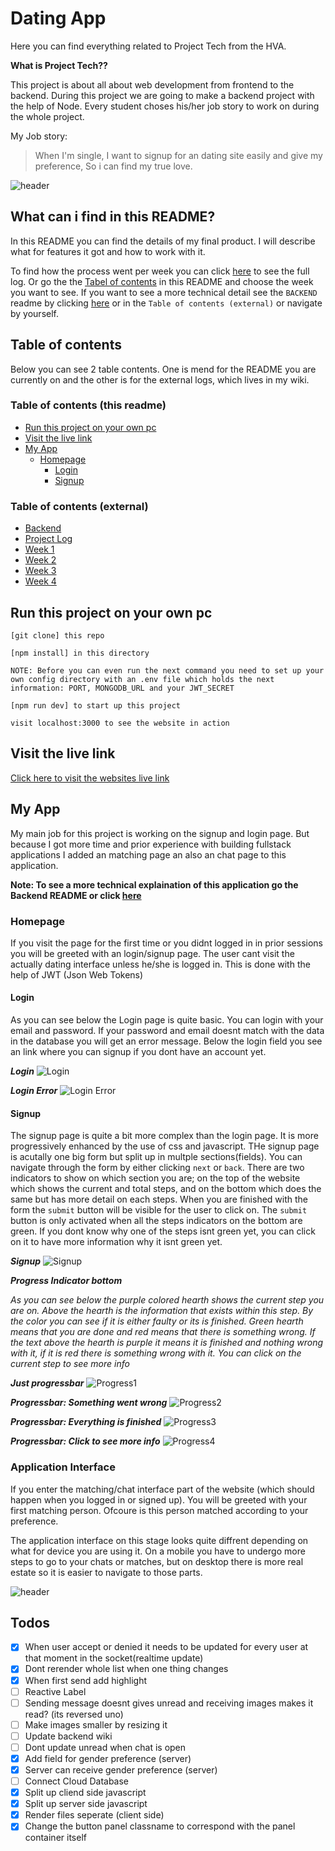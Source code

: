 # Dating App
Here you can find everything related to Project Tech from the HVA. 

**What is Project Tech??**

This project is about all about  web development from frontend to the backend. During this project we are going to make a backend project with the help of Node. Every student choses his/her job story to work on during the whole project.

My Job story:
> When I'm single, I want to signup for an dating site easily and give my preference, So i can find my true love.

![header](https://github.com/LaupWing/Project-Tech/blob/master/READMEImages/header.png?raw=true)

## What can i find in this README?
In this README you can find the details of my final product. I will describe what for features it got and how to work with it. 

To find how the process went per week you can click [here](http://google.com) to see the full log. Or go the the [Tabel of contents](http://google.com) in this README and choose the week you want to see. If  you want to see a more technical detail see the `BACKEND` readme by clicking [here]() or in the `Table of contents (external)` or navigate by yourself.

## Table of contents
Below you can see 2 table contents. One is mend for the README you are currently on and the other is for the external logs, which lives in my wiki.

### Table of contents (this readme)
* [Run this project on your own pc](#run-this-project-on-your-own-pc)
* [Visit the live link](#-visit-the-live-link)
* [My App](#my-app)
    * [Homepage](#homepage)
        * [Login](#login)
        * [Signup](#signup)

### Table of contents (external)
* [Backend](https://github.com/LaupWing/Project-Tech/wiki/Backend)
* [Project Log](https://github.com/LaupWing/Project-Tech/wiki)
* [Week 1](https://github.com/LaupWing/Project-Tech/wiki/Week-1)
* [Week 2](https://github.com/LaupWing/Project-Tech/wiki/Week-2)
* [Week 3](https://github.com/LaupWing/Project-Tech/wiki/Week-3)
* [Week 4](https://github.com/LaupWing/Project-Tech/wiki/Week-4)

## Run this project on your own pc
```pc
[git clone] this repo

[npm install] in this directory

NOTE: Before you can even run the next command you need to set up your own config directory with an .env file which holds the next information: PORT, MONGODB_URL and your JWT_SECRET

[npm run dev] to start up this project

visit localhost:3000 to see the website in action
```

## Visit the live link
[Click here to visit the websites live link]()

## My App
My main job for this project is working on the signup and login page. But because I got more time and prior experience with building fullstack applications I added an matching page an also an chat page to this application.

__**Note:** To see a more technical explaination of this application go the Backend README or click [here]()__

### Homepage
If you visit the page for the first time or you didnt logged in in prior sessions you will be greeted with an login/signup page. The user cant visit the actually dating interface unless he/she is logged in. This is done with the help of JWT (Json Web Tokens)

#### Login
As you can see below the Login page is quite basic. You can login with your email and password. If your password and email doesnt match with the data in the database you will get an error message.
Below the login field you see an link where you can signup if you dont have an account yet.

**_Login_**
![Login](https://github.com/LaupWing/Project-Tech/blob/master/READMEImages/login.png?raw=true)

**_Login Error_**
![Login Error](https://github.com/LaupWing/Project-Tech/blob/master/READMEImages/login.png?raw=true)

#### Signup
The signup page is quite a bit more complex than the login page. It is more progressively enhanced by the use of css and javascript. THe signup page is acutally one big form but split up in multple sections(fields). You can navigate through the form by either clicking `next` or `back`. There are two indicators to show on which section you are; on the top of the website which shows the current and total steps, and on the bottom which does the same but has more detail on each steps. When you are finished with the form the `submit` button will be visible for the user to click on. The `submit` button is only activated when all the steps indicators on the bottom are green. If you dont know why one of the steps isnt green yet, you can click on it to have more information why it isnt green yet.

**_Signup_**
![Signup](https://github.com/LaupWing/Project-Tech/blob/master/READMEImages/signup.png?raw=true)

**_Progress Indicator bottom_**

_As you can see below the purple colored hearth shows the current step you are on. Above the hearth is the information that exists within this step. By the color you can see if it is either faulty or its is finished. Green hearth means that you are done and red means that there is something wrong. If the text above the hearth is purple it means it is finished and nothing wrong with it, if it is red there is something wrong with it. You can click on the current step to see more info_

**_Just progressbar_**
![Progress1](https://github.com/LaupWing/Project-Tech/blob/master/READMEImages/signup_progress1.png?raw=true)

**_Progressbar: Something went wrong_**
![Progress2](https://github.com/LaupWing/Project-Tech/blob/master/READMEImages/signup_progress_faulty.png?raw=true)

**_Progressbar: Everything is finished_**
![Progress3](https://github.com/LaupWing/Project-Tech/blob/master/READMEImages/signup_progress_finish.png?raw=true)

**_Progressbar: Click to see more info_**
![Progress4](https://github.com/LaupWing/Project-Tech/blob/master/READMEImages/signup_more_info.gif?raw=true)

### Application Interface
If you enter the matching/chat interface part of the website (which should happen when you logged in or signed up). You will be greeted with your first matching person. Ofcoure is this person matched according to your preference.  

The application interface on this stage looks quite diffrent depending on what for device you are using it. On a mobile you have to undergo more steps to go to your chats or matches, but on desktop there is more real estate so it is easier to navigate to those parts.

![header](https://github.com/LaupWing/Project-Tech/blob/master/READMEImages/header.png?raw=true)

## Todos
- [x] When user accept or denied it needs to be updated for every user at that moment in the socket(realtime update)
- [x] Dont rerender whole list when one thing changes
- [x] When first send add highlight
- [ ] Reactive Label
- [ ] Sending message doesnt gives unread and receiving images makes it read? (its reversed uno)
- [ ] Make images smaller by resizing it
- [ ] Update backend wiki
- [ ] Dont update unread when chat is open
- [x] Add field for gender preference (server)
- [x] Server can receive gender preference (server)
- [ ] Connect Cloud Database
- [x] Split up cliend side javascript
- [x] Split up server side javascript
- [x] Render files seperate (client side)
- [x] Change the button panel classname to correspond with the panel container itself
